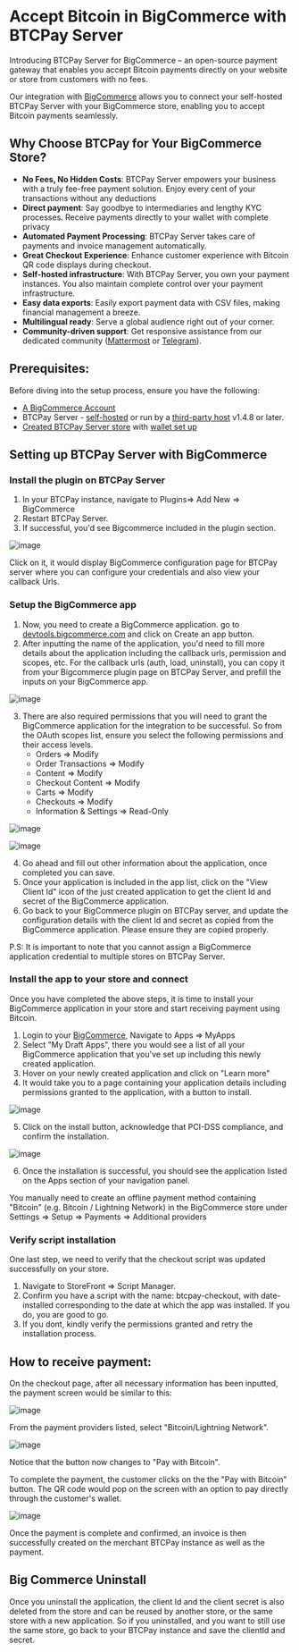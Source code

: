 # Accept Bitcoin in BigCommerce with BTCPay Server

Introducing BTCPay Server for BigCommerce – an open-source payment gateway that enables you accept Bitcoin payments directly on your website or store from customers with no fees.

Our integration with [BigCommerce](https://bigcommerce.com/) allows you to connect your self-hosted BTCPay Server with your BigCommerce store, enabling you to accept Bitcoin payments seamlessly.

## Why Choose BTCPay for Your BigCommerce Store?

- **No Fees, No Hidden Costs**: BTCPay Server empowers your business with a truly fee-free payment solution. Enjoy every cent of your transactions without any deductions
- **Direct payment**: Say goodbye to intermediaries and lengthy KYC processes. Receive payments directly to your wallet with complete privacy
- **Automated Payment Processing**: BTCPay Server takes care of payments and invoice management automatically.
- **Great Checkout Experience**: Enhance customer experience with Bitcoin QR code displays during checkout.
- **Self-hosted infrastructure**: With BTCPay Server, you own your payment instances. You also maintain complete control over your payment infrastructure.
- **Easy data exports**: Easily export payment data with CSV files, making financial management a breeze.
- **Multilingual ready**: Serve a global audience right out of your corner.
- **Community-driven support**: Get responsive assistance from our dedicated community ([Mattermost](http://chat.btcpayserver.org/) or [Telegram](https://t.me/btcpayserver)).

## Prerequisites:

Before diving into the setup process, ensure you have the following:

- [A BigCommerce Account](https://login.bigcommerce.com/)
- BTCPay Server - [self-hosted](https://docs.btcpayserver.org/Deployment/) or run by a [third-party host](https://docs.btcpayserver.org/Deployment/ThirdPartyHosting/) v1.4.8 or later.
- [Created BTCPay Server store](https://docs.btcpayserver.org/CreateStore/) with [wallet set up](https://docs.btcpayserver.org/WalletSetup/)
  
## Setting up BTCPay Server with BigCommerce

### Install the plugin on BTCPay Server

1. In your BTCPay instance, navigate to Plugins=> Add New => BigCommerce
2. Restart BTCPay Server.
3. If successful, you'd see Bigcommerce included in the plugin section.

![image](https://github.com/user-attachments/assets/fd08535d-8a6a-4d94-a55c-317b297858c1)

Click on it, it would display  BigCommerce configuration page for BTCPay server where you can configure your credentials and also view your callback Urls.


### Setup the BigCommerce app

1. Now, you need to create a BigCommerce application. go to [devtools.bigcommerce.com](https://devtools.bigcommerce.com) and click on Create an app button.
2. After inputting the name of the application, you'd need to fill more details about the application including the callback urls, permission and scopes, etc.
   For the callback urls (auth, load, uninstall), you can copy it from your Bigcommerce plugin page on BTCPay Server, and prefill the inputs on your BigCommerce app.

![image](https://github.com/user-attachments/assets/c359d350-54cd-465b-8b75-b4b55c23e5a0)

3. There are also required permissions that you will need to grant the BigCommerce application for the integration to be successful. So from the OAuth scopes list, ensure you select the
following permissions and their access levels.
   - Orders => Modify
   - Order Transactions => Modify
   - Content => Modify
   - Checkout Content => Modify
   - Carts => Modify
   - Checkouts => Modify
   - Information & Settings => Read-Only

![image](https://github.com/user-attachments/assets/a49d2d5e-8d28-4f8e-97d4-bfac64bd0b24)

![image](https://github.com/user-attachments/assets/9bbfc66d-e6c7-4ba9-8f47-16ed6eab29dd)

4. Go ahead and fill out other information about the application, once completed you can save.
5. Once your application is included in the app list, click on the "View Client Id" icon of the just created application to get the client Id and secret of the BigCommerce application.
6. Go back to your BigCommerce plugin on BTCPay server, and update the configuration details with the client Id and secret as copied from the BigCommerce application. Please ensure they are copied properly.

P.S: It is important to note that you cannot assign a BigCommerce application credential to multiple stores on BTCPay Server.


### Install the app to your store and connect

Once you have completed the above steps, it is time to install your BigCommerce application in your store and start receiving payment using Bitcoin.

1. Login to your [BigCommerce](https://docs.btcpayserver.org/WalletSetup/), Navigate to Apps => MyApps
2. Select "My Draft Apps", there you would see a list of all your BigCommerce application that you've set up including this newly created application.
3. Hover on your newly created application and click on "Learn more"
4. It would take you to a page containing your application details including permissions granted to the application, with a button to install.

![image](https://github.com/user-attachments/assets/a6b2ea8b-5d2b-44ee-a359-d471cc52a834)

5. Click on the install button, acknowledge that PCI-DSS compliance, and confirm the installation.

![image](https://github.com/user-attachments/assets/aa2dd84a-d54a-4f10-83e7-f7b9bc9c4e57)

6. Once the installation is successful, you should see the application listed on the Apps section of your navigation panel.

You manually need to create an offline payment method containing "Bitcoin" (e.g. Bitcoin / Lightning Network) in the BigCommerce store under Settings => Setup => Payments => Additional providers

### Verify script installation

One last step, we need to verify that the checkout script was updated successfully on your store.

1. Navigate to StoreFront => Script Manager.
2. Confirm you have a script with the name: btcpay-checkout, with date-installed corresponding to the date at which the app was installed. If you do, you are good to go.
3. If you dont, kindly verify the permissions granted and retry the installation process.

## How to receive payment:

On the checkout page, after all necessary information has been inputted, the payment screen would be similar to this:

![image](https://github.com/user-attachments/assets/afde799b-5c27-470c-b175-fb27233e6ff8)

From the payment providers listed, select "Bitcoin/Lightning Network". 

![image](https://github.com/user-attachments/assets/da589c8f-f3de-4c63-9776-36aae9be574d)

Notice that the button now changes to "Pay with Bitcoin".

To complete the payment, the customer clicks on the the "Pay with Bitcoin" button. The QR code would pop on the screen with an option to pay directly through the customer's wallet.

![image](https://github.com/user-attachments/assets/0f3073c3-e0e5-464e-b879-0bfe37384eaf)

Once the payment is complete and confirmed, an invoice is then successfully created on the merchant BTCPay instance as well as the payment. 


## Big Commerce Uninstall

Once you uninstall the application, the client Id and the client secret is also deleted from the store and can be reused by another store, or the same store with a new application.
So if you uninstalled, and you want to still use the same store, go back to your BTCPay instance and save the clientId and secret.
